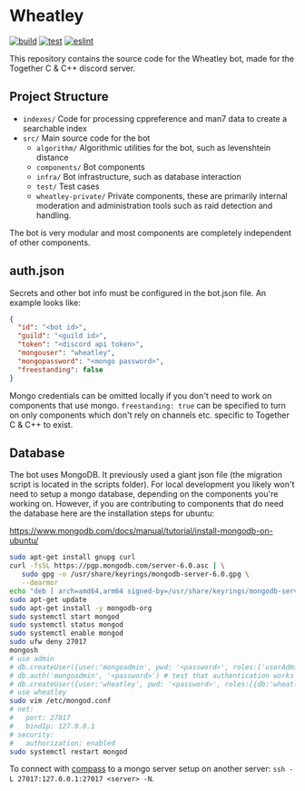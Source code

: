 # Wheatley

[![build](https://github.com/jeremy-rifkin/wheatley/actions/workflows/build.yml/badge.svg)](https://github.com/jeremy-rifkin/wheatley/actions/workflows/build.yml)
[![test](https://github.com/jeremy-rifkin/wheatley/actions/workflows/test.yml/badge.svg)](https://github.com/jeremy-rifkin/wheatley/actions/workflows/test.yml)
[![eslint](https://github.com/jeremy-rifkin/wheatley/actions/workflows/eslint.yml/badge.svg)](https://github.com/jeremy-rifkin/wheatley/actions/workflows/eslint.yml)

This repository contains the source code for the Wheatley bot, made for the Together C & C++ discord server.

## Project Structure

- `indexes/` Code for processing cppreference and man7 data to create a searchable index
- `src/` Main source code for the bot
  - `algorithm/` Algorithmic utilities for the bot, such as levenshtein distance
  - `components/` Bot components
  - `infra/` Bot infrastructure, such as database interaction
  - `test/` Test cases
  - `wheatley-private/` Private components, these are primarily internal moderation and administration tools such as
    raid detection and handling.

The bot is very modular and most components are completely independent of other components.

## auth.json

Secrets and other bot info must be configured in the bot.json file. An example looks like:

```json
{
  "id": "<bot id>",
  "guild": "<guild id>",
  "token": "<discord api token>",
  "mongouser": "wheatley",
  "mongopassword": "<mongo password>",
  "freestanding": false
}
```

Mongo credentials can be omitted locally if you don't need to work on components
that use mongo.
`freestanding: true` can be specified to turn on only components which don't
rely on channels etc. specific to Together C & C++ to exist.

## Database

The bot uses MongoDB. It previously used a giant json file (the migration script is located in the scripts folder). For
local development you likely won't need to setup a mongo database, depending on the components you're working on.
However, if you are contributing to components that do need the database here are the installation steps for ubuntu:

https://www.mongodb.com/docs/manual/tutorial/install-mongodb-on-ubuntu/

```sh
sudo apt-get install gnupg curl
curl -fsSL https://pgp.mongodb.com/server-6.0.asc | \
   sudo gpg -o /usr/share/keyrings/mongodb-server-6.0.gpg \
   --dearmor
echo "deb [ arch=amd64,arm64 signed-by=/usr/share/keyrings/mongodb-server-6.0.gpg ] https://repo.mongodb.org/apt/ubuntu focal/mongodb-org/6.0 multiverse" | sudo tee /etc/apt/sources.list.d/mongodb-org-6.0.list
sudo apt-get update
sudo apt-get install -y mongodb-org
sudo systemctl start mongod
sudo systemctl status mongod
sudo systemctl enable mongod
sudo ufw deny 27017
mongosh
# use admin
# db.createUser({user:'mongoadmin', pwd: '<password>', roles:['userAdminAnyDatabase']})
# db.auth('mongoadmin', '<password>') # test that authentication works
# db.createUser({user:'wheatley', pwd: '<password>', roles:[{db:'wheatley', role:'readWrite'}]})
# use wheatley
sudo vim /etc/mongod.conf
# net:
#   port: 27017
#   bindIp: 127.0.0.1
# security:
#   authorization: enabled
sudo systemctl restart mongod
```

To connect with [compass](https://www.mongodb.com/try/download/compass) to a mongo server setup on another server:
`ssh -L 27017:127.0.0.1:27017 <server> -N`.

